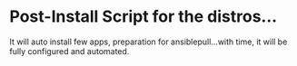 # Post-Install Script for the distros...
It will auto install few apps, preparation for ansiblepull...with time, it will be fully configured and automated.
